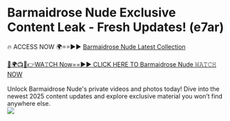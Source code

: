 # Barmaidrose Nude Exclusive Content Leak - Fresh Updates! (e7ar)

🔥 ACCESS NOW 🌍==►► <a href="https://tinyurl.com/yc657z5k" rel="nofollow">Barmaidrose Nude Latest Collection</a>
<br><br>
[🔴🌍📺📱👉WA𝚃CH Now==►► CLICK HERE TO Barmaidrose Nude 𝚆𝙰𝚃𝙲𝙷 NOW](https://tinyurl.com/yc657z5k)
<br><br>
Unlock Barmaidrose Nude's private videos and photos today! Dive into the newest 2025 content updates and explore exclusive material you won’t find anywhere else.
<br>
<a href="https://tinyurl.com/yc657z5k" rel="nofollow" data-target="animated-image.originalLink"><img src="https://camo.githubusercontent.com/8a4f000d20f83aca3bf7ec5f350d767afa0574a8a352519fd8cfa583a6f93a33/68747470733a2f2f692e696d6775722e636f6d2f644a486b345a712e676966" data-canonical-src="https://i.imgur.com/dJHk4Zq.gif" style="max-width: 100%; display: inline-block;" data-target="animated-image.originalImage"></a>
<br>
